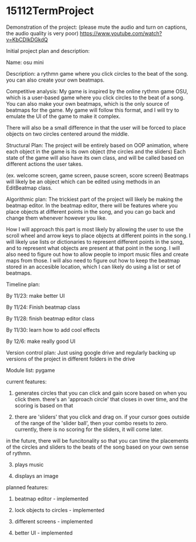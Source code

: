 # 15112TermProject

Demonstration of the project: (please mute the audio and turn on captions, the audio quality is very poor) https://www.youtube.com/watch?v=KbCDIkDGkdQ

Initial project plan and description:

Name: osu mini 

Description: a rythmn game where you click circles to the beat of the song. you can also create your own beatmaps.

Competitive analysis: 
My game is inspired by the online rythmn game OSU, which is a user-based game where you click circles to the beat of a song.
You can also make your own beatmaps, which is the only source of beatmaps for the game. My game will follow this format,
and I will try to emulate the UI of the game to make it complex. 

There will also be a small difference in that the user will be forced to place objects on two circles centered around the middle.

Structural Plan:
The project will be entirely based on OOP animation, where each object in the game is its own object (the circles and the sliders)
Each state of the game will also have its own class, and will be called based on different actions the user takes. 

(ex. welcome screen, game screen, pause screen, score screen)
Beatmaps will likely be an object which can be edited using methods in an EditBeatmap class.


Algorithmic plan:
The trickiest part of the project will likely be making the beatmap editor. In the beatmap editor, there will be features where
you place objects at different points in the song, and you can go back and change them whenever however you like.

How I will approach this part is most likely by allowing the user to use the scroll wheel and arrow keys to place objects at 
different points in the song. I will likely use lists or dictionaries to represent different points in the song,
and to represent what objects are present at that point in the song. I will also need to figure out how to allow people to 
import music files and create maps from those. I will also need to figure out how to keep the beatmap stored in an accesible 
location, which I can likely do using a list or set of beatmaps.

Timeline plan:

By 11/23: make better UI

By 11/24: Finish beatmap class

By 11/28: finish beatmap editor class

By 11/30: learn how to add cool effects

By 12/6: make really good UI


Version control plan:
Just using google drive and regularly backing up versions of the project in different folders in the drive

Module list:
pygame


current features:
1. generates circles that you can click and gain score based on when you click them.
there's an 'approach circle' that closes in over time, and the scoring is based on that


2. there are 'sliders' that you click and drag on. if your cursor goes outside of the 
range of the 'slider ball', then your combo resets to zero. currently, there is no
scoring for the sliders, it will come later.

in the future, there will be funcitonality so that you can time the placements 
of the circles and sliders to the beats of the song based on your own sense of rythmn.

3. plays music

4. displays an image


planned features:
1. beatmap editor - implemented

2. lock objects to circles - implemented

3. different screens - implemented

4. better UI - implemented
